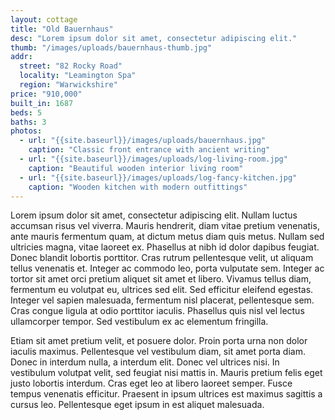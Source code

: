 ```yaml
---
layout: cottage
title: "Old Bauernhaus"
desc: "Lorem ipsum dolor sit amet, consectetur adipiscing elit."
thumb: "/images/uploads/bauernhaus-thumb.jpg"
addr:
  street: "82 Rocky Road"
  locality: "Leamington Spa"
  region: "Warwickshire"
price: "910,000"
built_in: 1687
beds: 5
baths: 3
photos:
  - url: "{{site.baseurl}}/images/uploads/bauernhaus.jpg"
    caption: "Classic front entrance with ancient writing"
  - url: "{{site.baseurl}}/images/uploads/log-living-room.jpg"
    caption: "Beautiful wooden interior living room"
  - url: "{{site.baseurl}}/images/uploads/log-fancy-kitchen.jpg"
    caption: "Wooden kitchen with modern outfittings"
---
```


Lorem ipsum dolor sit amet, consectetur adipiscing elit. Nullam luctus accumsan risus vel viverra. Mauris hendrerit, diam vitae pretium venenatis, ante mauris fermentum quam, at dictum metus diam quis metus. Nullam sed ultricies magna, vitae laoreet ex. Phasellus at nibh id dolor dapibus feugiat. Donec blandit lobortis porttitor. Cras rutrum pellentesque velit, ut aliquam tellus venenatis et. Integer ac commodo leo, porta vulputate sem. Integer ac tortor sit amet orci pretium aliquet sit amet et libero. Vivamus tellus diam, fermentum eu volutpat eu, ultrices sed elit. Sed efficitur eleifend egestas. Integer vel sapien malesuada, fermentum nisl placerat, pellentesque sem. Cras congue ligula at odio porttitor iaculis. Phasellus quis nisl vel lectus ullamcorper tempor. Sed vestibulum ex ac elementum fringilla.

Etiam sit amet pretium velit, et posuere dolor. Proin porta urna non dolor iaculis maximus. Pellentesque vel vestibulum diam, sit amet porta diam. Donec in interdum nulla, a interdum elit. Donec vel ultrices nisi. In vestibulum volutpat velit, sed feugiat nisi mattis in. Mauris pretium felis eget justo lobortis interdum. Cras eget leo at libero laoreet semper. Fusce tempus venenatis efficitur. Praesent in ipsum ultrices est maximus sagittis a cursus leo. Pellentesque eget ipsum in est aliquet malesuada.